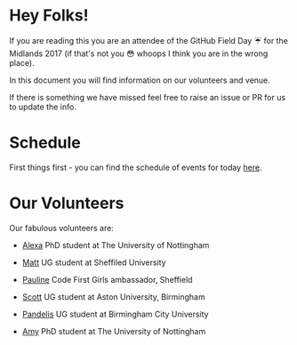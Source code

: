 # Hey Folks!

If you are reading this you are an attendee of the GitHub Field Day :umbrella: for the Midlands 2017 (if that's not you :flushed: whoops I think you are in the wrong place). 

In this document you will find information on our volunteers and venue. 

If there is something we have missed feel free to raise an issue or PR for us to update the info. 

# Schedule

First things first - you can find the schedule of events for today [here](https://githubfieldday.com/midlands2017/#schedule). 

# Our Volunteers

Our fabulous volunteers are: 

* [Alexa](https://github.com/niceotherwise) PhD student at The University of Nottingham

* [Matt](https://github.com/mattburman) UG student at Sheffiled University

* [Pauline](https://github.com/paulienuh) Code First Girls ambassador, Sheffield

* [Scott](https://github.com/sprusr) UG student at Aston University, Birmingham

* [Pandelis](https://github.com/pandelisz) UG student at Birmingham City University

* [Amy](https://github.com/RedRoxProjects) PhD student at The University of Nottingham
